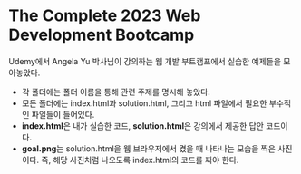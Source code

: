 # The Complete 2023 Web Development Bootcamp

<p>Udemy에서 Angela Yu 박사님이 강의하는 웹 개발 부트캠프에서 실습한 예제들을 모아놓았다.</p>

<ul>
  <li>각 폴더에는 폴더 이름을 통해 관련 주제를 명시해 놓았다.</li>
  <li>모든 폴더에는 index.html과 solution.html, 그리고 html 파일에서 필요한 부수적인 파일들이 들어있다.</li>
  <li><b>index.html</b>은 내가 실습한 코드, <b>solution.html</b>은 강의에서 제공한 답안 코드이다.</li>
  <li><b>goal.png</b>는 solution.html을 웹 브라우저에서 켰을 때 나타나는 모습을 찍은 사진이다. 즉, 해당 사진처럼 나오도록 index.html의 코드를 짜야 한다.
</ul>




